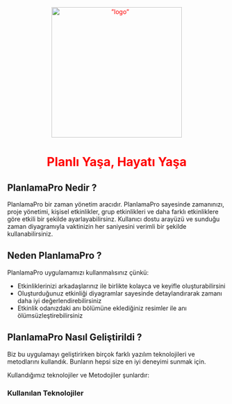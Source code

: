  <div align="center" style="color:red;">
     <img src="https://github.com/PlanlamaPro/PlanlamaPro_Info/blob/main/assets/images/logo_transparent.png" alt=”logo” height="300px" widht="300px">
 <h1>Planlı Yaşa, Hayatı Yaşa</h1>
 </div>
 
## PlanlamaPro Nedir ?
 <p>PlanlamaPro bir zaman yönetim aracıdır. PlanlamaPro sayesinde zamanınızı, proje yönetimi, kişisel etkinlikler, grup etkinlikleri ve daha farklı etkinliklere göre etkili bir şekilde ayarlayabilirsinz. Kullanıcı dostu arayüzü ve sunduğu zaman diyagramıyla vaktinizin her saniyesini verimli bir şekilde kullanabilirsiniz.  </p>
 
## Neden PlanlamaPro ?
PlanlamaPro uygulamamızı kullanmalısınız çünkü:
* Etkinliklerinizi arkadaşlarınız ile birlikte kolayca ve keyifle oluşturabilirsini
* Oluşturduğunuz etkinliği diyagramlar sayesinde detaylandırarak  zamanı daha iyi değerlendirebilirsiniz
* Etkinlik odanızdaki anı bölümüne eklediğiniz resimler ile anı ölümsüzleştirebilirsiniz

<h2>PlanlamaPro Nasıl Geliştirildi ?</h2>
<p>Biz bu uygulamayı geliştirirken birçok farklı yazılım teknolojileri ve metodlarını kullandık. Bunların hepsi size en iyi deneyimi sunmak için.</p>
<p>Kullandığımız teknolojiler ve Metodojiler şunlardır:</p>
    <h3>Kullanılan Teknolojiler</h3>
   




